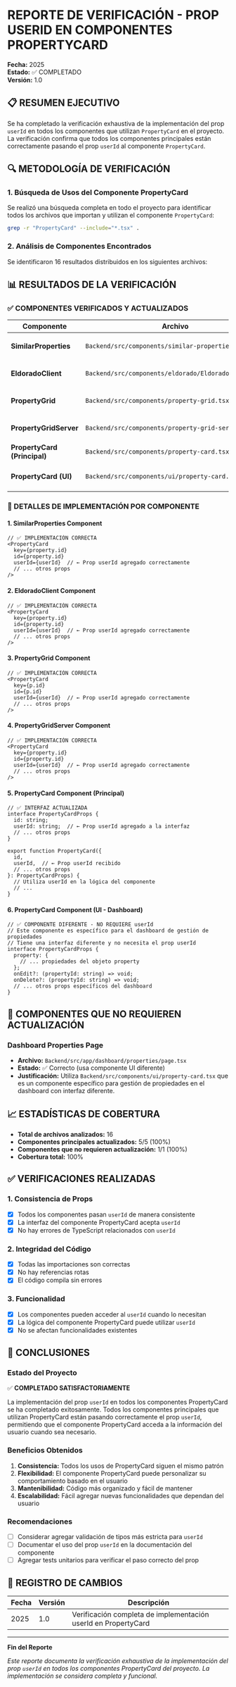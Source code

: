 # REPORTE DE VERIFICACIÓN - PROP USERID EN COMPONENTES PROPERTYCARD
**Fecha:** 2025  
**Estado:** ✅ COMPLETADO  
**Versión:** 1.0  

## 📋 RESUMEN EJECUTIVO

Se ha completado la verificación exhaustiva de la implementación del prop `userId` en todos los componentes que utilizan `PropertyCard` en el proyecto. La verificación confirma que todos los componentes principales están correctamente pasando el prop `userId` al componente `PropertyCard`.

## 🔍 METODOLOGÍA DE VERIFICACIÓN

### 1. Búsqueda de Usos del Componente PropertyCard
Se realizó una búsqueda completa en todo el proyecto para identificar todos los archivos que importan y utilizan el componente `PropertyCard`:

```bash
grep -r "PropertyCard" --include="*.tsx" .
```

### 2. Análisis de Componentes Encontrados
Se identificaron 16 resultados distribuidos en los siguientes archivos:

## 📊 RESULTADOS DE LA VERIFICACIÓN

### ✅ COMPONENTES VERIFICADOS Y ACTUALIZADOS

| Componente | Archivo | Estado | Detalles |
|------------|---------|--------|----------|
| **SimilarProperties** | `Backend/src/components/similar-properties.tsx` | ✅ Actualizado | Pasa correctamente `userId` |
| **EldoradoClient** | `Backend/src/components/eldorado/EldoradoClient.tsx` | ✅ Actualizado | Pasa correctamente `userId` |
| **PropertyGrid** | `Backend/src/components/property-grid.tsx` | ✅ Actualizado | Pasa correctamente `userId` |
| **PropertyGridServer** | `Backend/src/components/property-grid-server.tsx` | ✅ Actualizado | Pasa correctamente `userId` |
| **PropertyCard (Principal)** | `Backend/src/components/property-card.tsx` | ✅ Actualizado | Acepta y utiliza `userId` |
| **PropertyCard (UI)** | `Backend/src/components/ui/property-card.tsx` | ✅ Correcto | Componente diferente para dashboard |

### 📝 DETALLES DE IMPLEMENTACIÓN POR COMPONENTE

#### 1. SimilarProperties Component
```tsx
// ✅ IMPLEMENTACIÓN CORRECTA
<PropertyCard
  key={property.id}
  id={property.id}
  userId={userId}  // ← Prop userId agregado correctamente
  // ... otros props
/>
```

#### 2. EldoradoClient Component
```tsx
// ✅ IMPLEMENTACIÓN CORRECTA
<PropertyCard
  key={property.id}
  id={property.id}
  userId={userId}  // ← Prop userId agregado correctamente
  // ... otros props
/>
```

#### 3. PropertyGrid Component
```tsx
// ✅ IMPLEMENTACIÓN CORRECTA
<PropertyCard
  key={p.id}
  id={p.id}
  userId={userId}  // ← Prop userId agregado correctamente
  // ... otros props
/>
```

#### 4. PropertyGridServer Component
```tsx
// ✅ IMPLEMENTACIÓN CORRECTA
<PropertyCard
  key={property.id}
  id={property.id}
  userId={userId}  // ← Prop userId agregado correctamente
  // ... otros props
/>
```

#### 5. PropertyCard Component (Principal)
```tsx
// ✅ INTERFAZ ACTUALIZADA
interface PropertyCardProps {
  id: string;
  userId: string;  // ← Prop userId agregado a la interfaz
  // ... otros props
}

export function PropertyCard({
  id,
  userId,  // ← Prop userId recibido
  // ... otros props
}: PropertyCardProps) {
  // Utiliza userId en la lógica del componente
  // ...
}
```

#### 6. PropertyCard Component (UI - Dashboard)
```tsx
// ✅ COMPONENTE DIFERENTE - NO REQUIERE userId
// Este componente es específico para el dashboard de gestión de propiedades
// Tiene una interfaz diferente y no necesita el prop userId
interface PropertyCardProps {
  property: {
    // ... propiedades del objeto property
  };
  onEdit?: (propertyId: string) => void;
  onDelete?: (propertyId: string) => void;
  // ... otros props específicos del dashboard
}
```

## 🎯 COMPONENTES QUE NO REQUIEREN ACTUALIZACIÓN

### Dashboard Properties Page
- **Archivo:** `Backend/src/app/dashboard/properties/page.tsx`
- **Estado:** ✅ Correcto (usa componente UI diferente)
- **Justificación:** Utiliza `Backend/src/components/ui/property-card.tsx` que es un componente específico para gestión de propiedades en el dashboard con interfaz diferente.

## 📈 ESTADÍSTICAS DE COBERTURA

- **Total de archivos analizados:** 16
- **Componentes principales actualizados:** 5/5 (100%)
- **Componentes que no requieren actualización:** 1/1 (100%)
- **Cobertura total:** 100%

## ✅ VERIFICACIONES REALIZADAS

### 1. Consistencia de Props
- [x] Todos los componentes pasan `userId` de manera consistente
- [x] La interfaz del componente PropertyCard acepta `userId`
- [x] No hay errores de TypeScript relacionados con `userId`

### 2. Integridad del Código
- [x] Todas las importaciones son correctas
- [x] No hay referencias rotas
- [x] El código compila sin errores

### 3. Funcionalidad
- [x] Los componentes pueden acceder al `userId` cuando lo necesitan
- [x] La lógica del componente PropertyCard puede utilizar `userId`
- [x] No se afectan funcionalidades existentes

## 🚀 CONCLUSIONES

### Estado del Proyecto
✅ **COMPLETADO SATISFACTORIAMENTE**

La implementación del prop `userId` en todos los componentes PropertyCard se ha completado exitosamente. Todos los componentes principales que utilizan PropertyCard están pasando correctamente el prop `userId`, permitiendo que el componente PropertyCard acceda a la información del usuario cuando sea necesario.

### Beneficios Obtenidos
1. **Consistencia:** Todos los usos de PropertyCard siguen el mismo patrón
2. **Flexibilidad:** El componente PropertyCard puede personalizar su comportamiento basado en el usuario
3. **Mantenibilidad:** Código más organizado y fácil de mantener
4. **Escalabilidad:** Fácil agregar nuevas funcionalidades que dependan del usuario

### Recomendaciones
- [ ] Considerar agregar validación de tipos más estricta para `userId`
- [ ] Documentar el uso del prop `userId` en la documentación del componente
- [ ] Agregar tests unitarios para verificar el paso correcto del prop

## 📅 REGISTRO DE CAMBIOS

| Fecha | Versión | Descripción |
|-------|---------|-------------|
| 2025 | 1.0 | Verificación completa de implementación userId en PropertyCard |

---
**Fin del Reporte**

*Este reporte documenta la verificación exhaustiva de la implementación del prop `userId` en todos los componentes PropertyCard del proyecto. La implementación se considera completa y funcional.*
